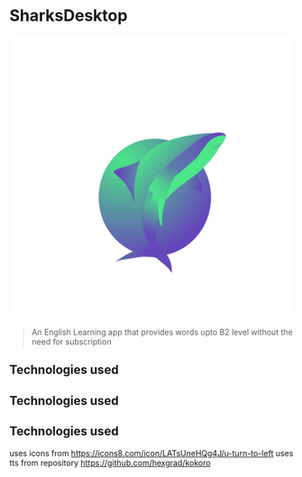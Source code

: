 # SharksDesktop

<div align="center">
  <img height="500" src="https://github.com/Hoisasa/English-word-learning/blob/master/assets/images/sharkonamiTransparent.png?raw=true">
</div>

> An English Learning app that provides words upto B2 level without the need for subscription

## Technologies used

## Technologies used

## Technologies used


uses icons from  https://icons8.com/icon/LATsUneHQg4J/u-turn-to-left
uses tts from repository https://github.com/hexgrad/kokoro



